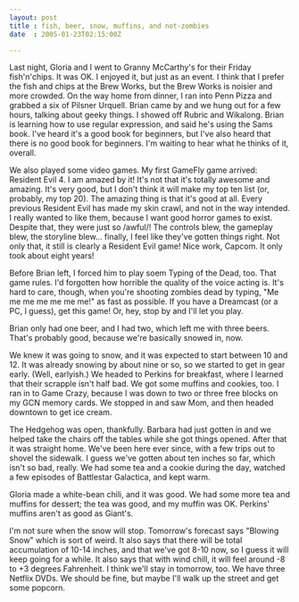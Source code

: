 ```yaml
---
layout: post
title : fish, beer, snow, muffins, and not-zombies
date  : 2005-01-23T02:15:00Z

---
```

Last night, Gloria and I went to Granny McCarthy's for their Friday fish'n'chips.  It was OK.  I enjoyed it, but just as an event.  I think that I prefer the fish and chips at the Brew Works, but the Brew Works is noisier and more crowded.  On the way home from dinner, I ran into Penn Pizza and grabbed a six of Pilsner Urquell.  Brian came by and we hung out for a few hours, talking about geeky things.  I showed off Rubric and Wikalong.  Brian is learning how to use regular expression, and said he's using the Sams book.  I've heard it's a good book for beginners, but I've also heard that there is no good book for beginners.  I'm waiting to hear what he thinks of it, overall.

We also played some video games.  My first GameFly game arrived: Resident Evil 4.  I am amazed by it!  It's not that it's totally awesome and amazing.  It's very good, but I don't think it will make my top ten list (or, probably, my top 20).  The amazing thing is that it's good at all.  Every previous Resident Evil has made my skin crawl, and not in the way intended.  I really wanted to like them, because I want good horror games to exist.  Despite that, they were just so /awful/!  The controls blew, the gameplay blew, the storyline blew... finally, I feel like they've gotten things right.  Not only that, it still is clearly a Resident Evil game!  Nice work, Capcom.  It only took about eight years!

Before Brian left, I forced him to play soem Typing of the Dead, too.  That game rules.  I'd forgotten how horrible the quality of the voice acting is. It's hard to care, though, when you're shooting zombies dead by typing, "Me me me me me me me!" as fast as possible.  If you have a Dreamcast (or a PC, I guess), get this game!  Or, hey, stop by and I'll let you play.

Brian only had one beer, and I had two, which left me with three beers.  That's probably good, because we're basically snowed in, now.

We knew it was going to snow, and it was expected to start between 10 and 12. It was already snowing by about nine or so, so we started to get in gear early. (Well, earlyish.)  We headed to Perkins for breakfast, where I learned that their scrapple isn't half bad.  We got some muffins and cookies, too.  I ran in to Game Crazy, because I was down to two or three free blocks on my GCN memory cards.  We stopped in and saw Mom, and then headed downtown to get ice cream.

The Hedgehog was open, thankfully.  Barbara had just gotten in and we helped take the chairs off the tables while she got things opened.  After that it was straight home.  We've been here ever since, with a few trips out to shovel the sidewalk.  I guess we've gotten about ten inches so far, which isn't so bad, really.  We had some tea and a cookie during the day, watched a few episodes of Battlestar Galactica, and kept warm.

Gloria made a white-bean chili, and it was good.  We had some more tea and muffins for dessert; the tea was good, and my muffin was OK.  Perkins' muffins aren't as good as Giant's.

I'm not sure when the snow will stop.  Tomorrow's forecast says "Blowing Snow" which is sort of weird.  It also says that there will be total accumulation of 10-14 inches, and that we've got 8-10 now, so I guess it will keep going for a while.  It also says that with wind chill, it will feel around -8 to +3 degrees Fahrenheit.  I think we'll stay in tomorrow, too.  We have three Netflix DVDs. We should be fine, but maybe I'll walk up the street and get some popcorn.

